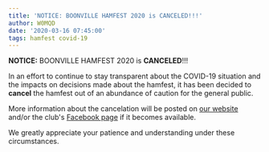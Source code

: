 ```yaml
---
title: 'NOTICE: BOONVILLE HAMFEST 2020 is CANCELED!!!'
author: W0MQD
date: '2020-03-16 07:45:00'
tags: hamfest covid-19
---
```


**NOTICE:** BOONVILLE HAMFEST 2020 is **CANCELED**!!!

In an effort to continue to stay transparent about the COVID-19 situation and the impacts on decisions made about the hamfest, it has been decided to **cancel** the hamfest out of an abundance of caution for the general public.

More information about the cancelation will be posted on [our website](/) and/or the club's [Facebook page](https://www.facebook.com/BoonvilleAmateurRadioClub) if it becomes available.

We greatly appreciate your patience and understanding under these circumstances.
